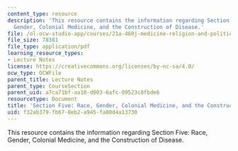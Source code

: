 ```yaml
---
content_type: resource
description: 'This resource contains the information regarding Section Five: Race,
  Gender, Colonial Medicine, and the Construction of Disease.'
file: /ol-ocw-studio-app/courses/21a-460j-medicine-religion-and-politics-in-africa-and-the-african-diaspora-spring-2005/f32ab379fb678eb2a945fa80d4a13730_MIT21A_460JS05_3_17_05460j.pdf
file_size: 78381
file_type: application/pdf
learning_resource_types:
- Lecture Notes
license: https://creativecommons.org/licenses/by-nc-sa/4.0/
ocw_type: OCWFile
parent_title: Lecture Notes
parent_type: CourseSection
parent_uid: a7ca71bf-aa10-d003-6afc-09523c8fbde6
resourcetype: Document
title: 'Section Five: Race, Gender, Colonial Medicine, and the Construction of Disease'
uid: f32ab379-fb67-8eb2-a945-fa80d4a13730
---
```

This resource contains the information regarding Section Five: Race, Gender, Colonial Medicine, and the Construction of Disease.
